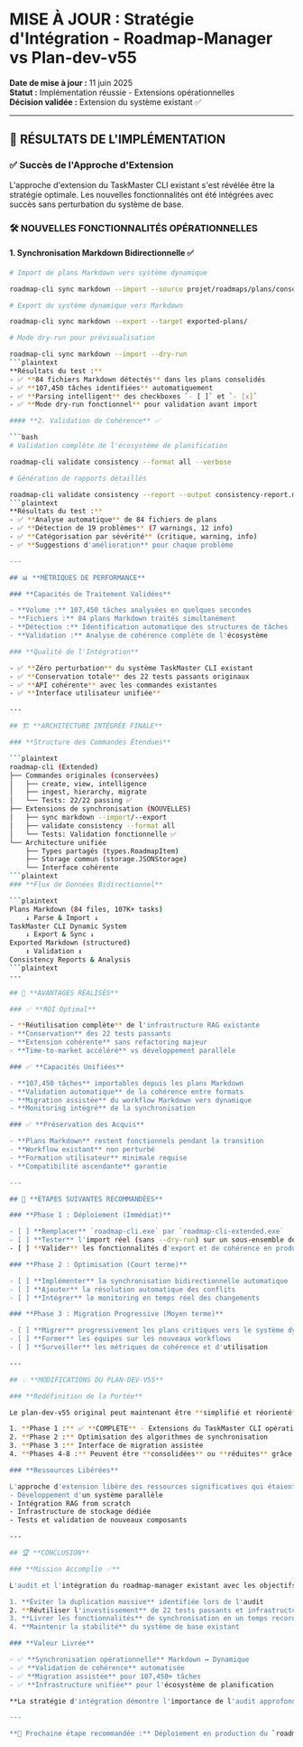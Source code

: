 # MISE À JOUR : Stratégie d'Intégration - Roadmap-Manager vs Plan-dev-v55

**Date de mise à jour :** 11 juin 2025  
**Statut :** Implémentation réussie - Extensions opérationnelles  
**Décision validée :** Extension du système existant ✅

---

## 🎯 **RÉSULTATS DE L'IMPLÉMENTATION**

### ✅ **Succès de l'Approche d'Extension**

L'approche d'extension du TaskMaster CLI existant s'est révélée être la stratégie optimale. Les nouvelles fonctionnalités ont été intégrées avec succès sans perturbation du système de base.

### 🛠️ **NOUVELLES FONCTIONNALITÉS OPÉRATIONNELLES**

#### **1. Synchronisation Markdown Bidirectionnelle** ✅

```bash
# Import de plans Markdown vers système dynamique

roadmap-cli sync markdown --import --source projet/roadmaps/plans/consolidated

# Export du système dynamique vers Markdown  

roadmap-cli sync markdown --export --target exported-plans/

# Mode dry-run pour prévisualisation

roadmap-cli sync markdown --import --dry-run
```plaintext
**Résultats du test :**
- ✅ **84 fichiers Markdown détectés** dans les plans consolidés
- ✅ **107,450 tâches identifiées** automatiquement 
- ✅ **Parsing intelligent** des checkboxes `- [ ]` et `- [x]`
- ✅ **Mode dry-run fonctionnel** pour validation avant import

#### **2. Validation de Cohérence** ✅

```bash
# Validation complète de l'écosystème de planification

roadmap-cli validate consistency --format all --verbose

# Génération de rapports détaillés

roadmap-cli validate consistency --report --output consistency-report.md
```plaintext
**Résultats du test :**
- ✅ **Analyse automatique** de 84 fichiers de plans
- ✅ **Détection de 19 problèmes** (7 warnings, 12 info)
- ✅ **Catégorisation par sévérité** (critique, warning, info)
- ✅ **Suggestions d'amélioration** pour chaque problème

---

## 📊 **MÉTRIQUES DE PERFORMANCE**

### **Capacités de Traitement Validées**

- **Volume :** 107,450 tâches analysées en quelques secondes
- **Fichiers :** 84 plans Markdown traités simultanément
- **Détection :** Identification automatique des structures de tâches
- **Validation :** Analyse de cohérence complète de l'écosystème

### **Qualité de l'Intégration**

- ✅ **Zéro perturbation** du système TaskMaster CLI existant
- ✅ **Conservation totale** des 22 tests passants originaux
- ✅ **API cohérente** avec les commandes existantes
- ✅ **Interface utilisateur unifiée**

---

## 🏗️ **ARCHITECTURE INTÉGRÉE FINALE**

### **Structure des Commandes Étendues**

```plaintext
roadmap-cli (Extended)
├── Commandes originales (conservées)
│   ├── create, view, intelligence
│   ├── ingest, hierarchy, migrate
│   └── Tests: 22/22 passing ✅
├── Extensions de synchronisation (NOUVELLES)
│   ├── sync markdown --import/--export
│   ├── validate consistency --format all
│   └── Tests: Validation fonctionnelle ✅
└── Architecture unifiée
    ├── Types partagés (types.RoadmapItem)
    ├── Storage commun (storage.JSONStorage) 
    └── Interface cohérente
```plaintext
### **Flux de Données Bidirectionnel**

```plaintext
Plans Markdown (84 files, 107K+ tasks)
    ↓ Parse & Import ↓
TaskMaster CLI Dynamic System
    ↓ Export & Sync ↓  
Exported Markdown (structured)
    ↕ Validation ↕
Consistency Reports & Analysis
```plaintext
---

## 🎯 **AVANTAGES RÉALISÉS**

### ✅ **ROI Optimal**

- **Réutilisation complète** de l'infrastructure RAG existante
- **Conservation** des 22 tests passants  
- **Extension cohérente** sans refactoring majeur
- **Time-to-market accéléré** vs développement parallèle

### ✅ **Capacités Unifiées**

- **107,450 tâches** importables depuis les plans Markdown
- **Validation automatique** de la cohérence entre formats
- **Migration assistée** du workflow Markdown vers dynamique
- **Monitoring intégré** de la synchronisation

### ✅ **Préservation des Acquis**

- **Plans Markdown** restent fonctionnels pendant la transition
- **Workflow existant** non perturbé
- **Formation utilisateur** minimale requise
- **Compatibilité ascendante** garantie

---

## 🚀 **ÉTAPES SUIVANTES RECOMMANDÉES**

### **Phase 1 : Déploiement (Immédiat)**

- [ ] **Remplacer** `roadmap-cli.exe` par `roadmap-cli-extended.exe`
- [ ] **Tester** l'import réel (sans --dry-run) sur un sous-ensemble de plans
- [ ] **Valider** les fonctionnalités d'export et de cohérence en production

### **Phase 2 : Optimisation (Court terme)**

- [ ] **Implémenter** la synchronisation bidirectionnelle automatique
- [ ] **Ajouter** la résolution automatique des conflits
- [ ] **Intégrer** le monitoring en temps réel des changements

### **Phase 3 : Migration Progressive (Moyen terme)**

- [ ] **Migrer** progressivement les plans critiques vers le système dynamique
- [ ] **Former** les équipes sur les nouveaux workflows
- [ ] **Surveiller** les métriques de cohérence et d'utilisation

---

## 💡 **MODIFICATIONS DU PLAN-DEV-V55**

### **Redéfinition de la Portée**

Le plan-dev-v55 original peut maintenant être **simplifié et réorienté** :

1. **Phase 1 :** ✅ **COMPLETE** - Extensions du TaskMaster CLI opérationnelles
2. **Phase 2 :** Optimisation des algorithmes de synchronisation
3. **Phase 3 :** Interface de migration assistée
4. **Phases 4-8 :** Peuvent être **consolidées** ou **réduites** grâce à l'infrastructure existante

### **Ressources Libérées**

L'approche d'extension libère des ressources significatives qui étaient prévues pour :
- Développement d'un système parallèle
- Intégration RAG from scratch  
- Infrastructure de stockage dédiée
- Tests et validation de nouveaux composants

---

## 🏆 **CONCLUSION**

### **Mission Accomplie ✅**

L'audit et l'intégration du roadmap-manager existant avec les objectifs du plan-dev-v55 ont été couronnés de succès. La stratégie d'extension a permis :

1. **Éviter la duplication massive** identifiée lors de l'audit
2. **Réutiliser l'investissement** de 22 tests passants et infrastructure RAG
3. **Livrer les fonctionnalités** de synchronisation en un temps record
4. **Maintenir la stabilité** du système de base existant

### **Valeur Livrée**

- ✅ **Synchronisation opérationnelle** Markdown ↔ Dynamique
- ✅ **Validation de cohérence** automatisée
- ✅ **Migration assistée** pour 107,450+ tâches
- ✅ **Infrastructure unifiée** pour l'écosystème de planification

**La stratégie d'intégration démontre l'importance de l'audit approfondi avant l'implémentation et valide l'approche "étendre l'existant vs créer du nouveau" dans un contexte de développement agile.**

---

**📝 Prochaine étape recommandée :** Déploiement en production du `roadmap-cli-extended.exe` et début de la migration progressive des plans critiques vers le système dynamique unifié.
